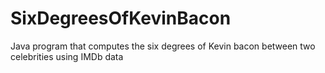 # SixDegreesOfKevinBacon
Java program that computes the six degrees of Kevin bacon between two celebrities using IMDb data
